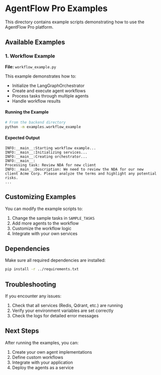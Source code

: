 # AgentFlow Pro Examples

This directory contains example scripts demonstrating how to use the AgentFlow Pro platform.

## Available Examples

### 1. Workflow Example

**File:** `workflow_example.py`

This example demonstrates how to:
- Initialize the LangGraphOrchestrator
- Create and execute agent workflows
- Process tasks through multiple agents
- Handle workflow results

#### Running the Example

```bash
# From the backend directory
python -m examples.workflow_example
```

#### Expected Output

```
INFO:__main__:Starting workflow example...
INFO:__main__:Initializing services...
INFO:__main__:Creating orchestrator...
INFO:__main__:
Processing task: Review NDA for new client
INFO:__main__:Description: We need to review the NDA for our new client Acme Corp. Please analyze the terms and highlight any potential risks.
...
```

## Customizing Examples

You can modify the example scripts to:
1. Change the sample tasks in `SAMPLE_TASKS`
2. Add more agents to the workflow
3. Customize the workflow logic
4. Integrate with your own services

## Dependencies

Make sure all required dependencies are installed:

```bash
pip install -r ../requirements.txt
```

## Troubleshooting

If you encounter any issues:
1. Check that all services (Redis, Qdrant, etc.) are running
2. Verify your environment variables are set correctly
3. Check the logs for detailed error messages

## Next Steps

After running the examples, you can:
1. Create your own agent implementations
2. Define custom workflows
3. Integrate with your application
4. Deploy the agents as a service
